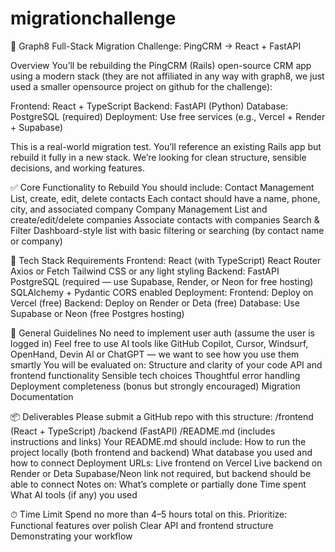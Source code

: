 # migrationchallenge

🧠 Graph8 Full-Stack Migration Challenge: PingCRM → React + FastAPI

Overview
You’ll be rebuilding the PingCRM (Rails) open-source CRM app using a modern stack (they are not affiliated in any way with graph8, we just used a smaller opensource project on github for the challenge):

Frontend: React + TypeScript
Backend: FastAPI (Python)
Database: PostgreSQL (required)
Deployment: Use free services (e.g., Vercel + Render + Supabase)

This is a real-world migration test. You’ll reference an existing Rails app but rebuild it fully in a new stack. We’re looking for clean structure, sensible decisions, and working features.

✅ Core Functionality to Rebuild
You should include:
Contact Management
List, create, edit, delete contacts
Each contact should have a name, phone, city, and associated company
Company Management
List and create/edit/delete companies
Associate contacts with companies
Search & Filter
Dashboard-style list with basic filtering or searching (by contact name or company)

🧰 Tech Stack Requirements
Frontend:
React (with TypeScript)
React Router
Axios or Fetch
Tailwind CSS or any light styling
Backend:
FastAPI
PostgreSQL (required — use Supabase, Render, or Neon for free hosting)
SQLAlchemy + Pydantic
CORS enabled
Deployment:
Frontend: Deploy on Vercel (free)
Backend: Deploy on Render or Deta (free)
Database: Use Supabase or Neon (free Postgres hosting)

🎯 General Guidelines
No need to implement user auth (assume the user is logged in)
Feel free to use AI tools like GitHub Copilot, Cursor, Windsurf, OpenHand, Devin AI or ChatGPT — we want to see how you use them smartly
You will be evaluated on:
Structure and clarity of your code
API and frontend functionality
Sensible tech choices
Thoughtful error handling
Deployment completeness (bonus but strongly encouraged)
Migration Documentation

📦 Deliverables
Please submit a GitHub repo with this structure:
/frontend   (React + TypeScript)
/backend    (FastAPI)
/README.md  (includes instructions and links)
Your README.md should include:
How to run the project locally (both frontend and backend)
What database you used and how to connect
Deployment URLs:
Live frontend on Vercel
Live backend on Render or Deta
Supabase/Neon link not required, but backend should be able to connect
Notes on:
What’s complete or partially done
Time spent
What AI tools (if any) you used

⏱ Time Limit
Spend no more than 4–5 hours total on this. Prioritize:
Functional features over polish
Clear API and frontend structure
Demonstrating your workflow
